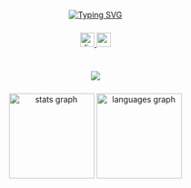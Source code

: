 <br clear="both">

<div align="center">
<a href="https://git.io/typing-svg"><img src="https://readme-typing-svg.herokuapp.com?font=Fira+Code&size=17&pause=1000&color=F70000&background=FF20DA00&center=true&vCenter=true&random=true&width=435&lines=Ahoj%2C+my+jsme+Respect+Development.;Hej%2C+vi+er+Respect+Development.;Tere%2C+me+oleme+Respect+Development.;Hei%2C+olemme+Respect+Development.;Bonjour%2C+nous+sommes+Respect+Development.;Hai%2C+kami+adalah+Respect+Development.;Salve%2C+siamo+Respect+Development.;Sveiki%2C+m%C4%93s+esam+Respect+Development.;%C3%9Cdv%2C+mi+vagyunk+a+Respect+Development.;Hallo%2C+wir+sind+von+Respect+Development.;Hallo%2C+wij+zijn+Respect+Development.;Cze%C5%9B%C4%87%2C+jeste%C5%9Bmy+Respect+Development.;Bun%C4%83%2C+noi+suntem+Respect+Development.;Pozdravljeni%2C+smo+podjetje+Respect+Development.;Hola%2C+somos+Respect+Development.;Hej%2C+vi+heter+Respect+Development.;Merhaba%2C+biz+Respect+Development." alt="Typing SVG" /></a>
</div>

###

<div align="center">
  <a href="https://discord.respectdevelopment.eu" target="_blank">
    <img src="https://img.shields.io/static/v1?message=Discord&logo=discord&label=&color=7289DA&logoColor=white&labelColor=&style=for-the-badge" height="25" alt="discord logo"  />
  </a>
  <a href="https://www.youtube.com/@RespectDevelopment" target="_blank">
    <img src="https://img.shields.io/static/v1?message=Youtube&logo=youtube&label=&color=FF0000&logoColor=white&labelColor=&style=for-the-badge" height="25" alt="youtube logo"  />
  </a>
</div>

###

<br clear="both">

<div align="center">
  <img src="https://profile-counter.glitch.me/respectdevelopment/count.svg?"  />
</div>

###

<h3 align="left"></h3>

###

<div align="center">
  <img src="https://github-readme-stats.vercel.app/api?username=respectdevelopment&hide_title=false&hide_rank=false&show_icons=true&include_all_commits=true&count_private=true&disable_animations=false&theme=dracula&locale=en&hide_border=false&order=1" height="150" alt="stats graph"  />
  <img src="https://github-readme-stats.vercel.app/api/top-langs?username=respectdevelopment&locale=en&hide_title=false&layout=compact&card_width=320&langs_count=5&theme=dracula&hide_border=false&order=2" height="150" alt="languages graph"  />
</div>

###
